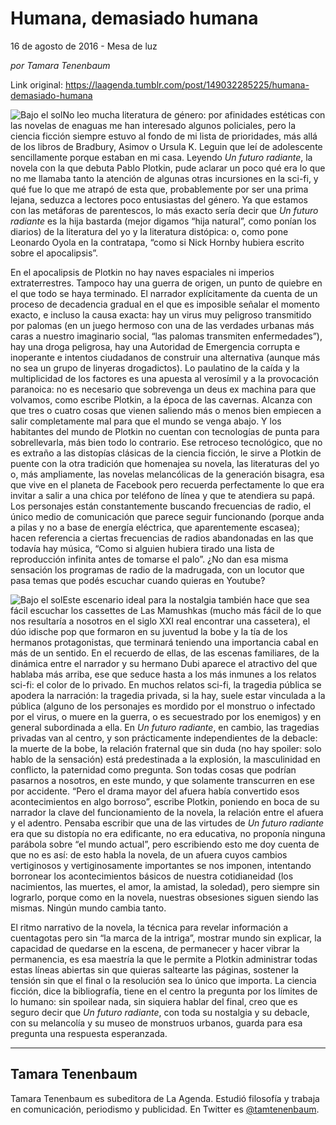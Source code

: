 # Humana, demasiado humana



16 de agosto de 2016 - Mesa de luz

_por Tamara Tenenbaum_

Link original: https://laagenda.tumblr.com/post/149032285225/humana-demasiado-humana

![Bajo el sol](https://64.media.tumblr.com/8b43174b4a474368663e4b1143a4d748/tumblr_inline_pjzp2378dU1t6q87u_400.png)No leo mucha literatura de género: por afinidades estéticas con las novelas de enaguas me han interesado algunos policiales, pero la ciencia ficción siempre estuvo al fondo de mi lista de prioridades, más allá de los libros de Bradbury, Asimov o Ursula K. Leguin que leí de adolescente sencillamente porque estaban en mi casa. Leyendo *Un futuro radiante*, la novela con la que debuta Pablo Plotkin, pude aclarar un poco qué era lo que no me llamaba tanto la atención de algunas otras incursiones en la sci-fi, y qué fue lo que me atrapó de esta que, probablemente por ser una prima lejana, seduzca a lectores poco entusiastas del género. Ya que estamos con las metáforas de parentescos, lo más exacto sería decir que *Un futuro radiante* es la hija bastarda (mejor digamos “hija natural”, como ponían los diarios) de la literatura del yo y la literatura distópica: o, como pone Leonardo Oyola en la contratapa, “como si Nick Hornby hubiera escrito sobre el apocalipsis”. 


En el apocalipsis de Plotkin no hay naves espaciales ni imperios extraterrestres. Tampoco hay una guerra de origen, un punto de quiebre en el que todo se haya terminado. El narrador explícitamente da cuenta de un proceso de decadencia gradual en el que es imposible señalar el momento exacto, e incluso la causa exacta: hay un virus muy peligroso transmitido por palomas (en un juego hermoso con una de las verdades urbanas más caras a nuestro imaginario social, “las palomas transmiten enfermedades”), hay una droga peligrosa, hay una Autoridad de Emergencia corrupta e inoperante e intentos ciudadanos de construir una alternativa (aunque más no sea un grupo de linyeras drogadictos). Lo paulatino de la caída y la multiplicidad de los factores es una apuesta al verosímil y a la provocación paranoica: no es necesario que sobrevenga un deus ex machina para que volvamos, como escribe Plotkin, a la época de las cavernas. Alcanza con que tres o cuatro cosas que vienen saliendo más o menos bien empiecen a salir completamente mal para que el mundo se venga abajo. Y los habitantes del mundo de Plotkin no cuentan con tecnologías de punta para sobrellevarla, más bien todo lo contrario. Ese retroceso tecnológico, que no es extraño a las distopías clásicas de la ciencia ficción, le sirve a Plotkin de puente con la otra tradición que homenajea su novela, las literaturas del yo o, más ampliamente, las novelas melancólicas de la generación bisagra, esa que vive en el planeta de Facebook pero recuerda perfectamente lo que era invitar a salir a una chica por teléfono de línea y que te atendiera su papá. Los personajes están constantemente buscando frecuencias de radio, el único medio de comunicación que parece seguir funcionando (porque anda a pilas y no a base de energía eléctrica, que aparentemente escasea); hacen referencia a ciertas frecuencias de radios abandonadas en las que todavía hay música, “Como si alguien hubiera tirado una lista de reproducción infinita antes de tomarse el palo”. ¿No dan esa misma sensación los programas de radio de la madrugada, con un locutor que pasa temas que podés escuchar cuando quieras en Youtube? 


![Bajo el sol](https://64.media.tumblr.com/8b43174b4a474368663e4b1143a4d748/tumblr_inline_pjzp2378dU1t6q87u_250.png)Este escenario ideal para la nostalgia también hace que sea fácil escuchar los cassettes de Las Mamushkas (mucho más fácil de lo que nos resultaría a nosotros en el siglo XXI real encontrar una cassetera), el dúo idische pop que formaron en su juventud la bobe y la tía de los hermanos protagonistas, que terminará teniendo una importancia cabal en más de un sentido. En el recuerdo de ellas, de las escenas familiares, de la dinámica entre el narrador y su hermano Dubi aparece el atractivo del que hablaba más arriba, ese que seduce hasta a los más inmunes a los relatos sci-fi: el color de lo privado. En muchos relatos sci-fi, la tragedia pública se apodera la narración: la tragedia privada, si la hay, suele estar vinculada a la pública (alguno de los personajes es mordido por el monstruo o infectado por el virus, o muere en la guerra, o es secuestrado por los enemigos) y en general subordinada a ella. En *Un futuro radiante*, en cambio, las tragedias privadas van al centro, y son prácticamente independientes de la debacle: la muerte de la bobe, la relación fraternal que sin duda (no hay spoiler: solo hablo de la sensación) está predestinada a la explosión, la masculinidad en conflicto, la paternidad como pregunta. Son todas cosas que podrían pasarnos a nosotros, en este mundo, y que solamente transcurren en ese por accidente. “Pero el drama mayor del afuera había convertido esos acontecimientos en algo borroso”, escribe Plotkin, poniendo en boca de su narrador la clave del funcionamiento de la novela, la relación entre el afuera y el adentro. Pensaba escribir que una de las virtudes de *Un futuro radiante* era que su distopía no era edificante, no era educativa, no proponía ninguna parábola sobre “el mundo actual”, pero escribiendo esto me doy cuenta de que no es así: de esto habla la novela, de un afuera cuyos cambios vertiginosos y vertiginosamente importantes se nos imponen, intentando borronear los acontecimientos básicos de nuestra cotidianeidad (los nacimientos, las muertes, el amor, la amistad, la soledad), pero siempre sin lograrlo, porque como en la novela, nuestras obsesiones siguen siendo las mismas. Ningún mundo cambia tanto.


El ritmo narrativo de la novela, la técnica para revelar información a cuentagotas pero sin “la marca de la intriga”, mostrar mundo sin explicar, la capacidad de quedarse en la escena, de permanecer y hacer vibrar la permanencia, es esa maestría la que le permite a Plotkin administrar todas estas líneas abiertas sin que quieras saltearte las páginas, sostener la tensión sin que el final o la resolución sea lo único que importa. La ciencia ficción, dice la bibliografía, tiene en el centro la pregunta por los límites de lo humano: sin spoilear nada, sin siquiera hablar del final, creo que es seguro decir que *Un futuro radiante*, con toda su nostalgia y su debacle, con su melancolía y su museo de monstruos urbanos, guarda para esa pregunta una respuesta esperanzada.




---

 Tamara Tenenbaum
-----------------

 Tamara Tenenbaum es subeditora de La Agenda. Estudió filosofía y trabaja en comunicación, periodismo y publicidad. En Twitter es [@tamtenenbaum](https://twitter.com/tamtenenbaum).

